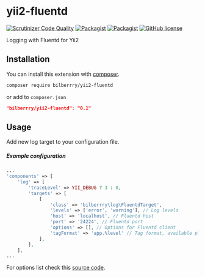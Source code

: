 # yii2-fluentd

[![Scrutinizer Code Quality](https://scrutinizer-ci.com/g/bilberrry/yii2-fluentd/badges/quality-score.png?b=master)](https://scrutinizer-ci.com/g/bilberrry/yii2-fluentd/?branch=master) [![Packagist](https://img.shields.io/packagist/dt/bilberrry/yii2-fluentd.svg)](https://packagist.org/packages/bilberrry/yii2-fluentd) [![Packagist](https://img.shields.io/packagist/v/bilberrry/yii2-fluentd.svg)](https://packagist.org/packages/bilberrry/yii2-fluentd) [![GitHub license](https://img.shields.io/github/license/bilberrry/yii2-fluentd.svg)](https://github.com/bilberrry/yii2-fluentd)

Logging with Fluentd for Yii2

## Installation

You can install this extension with [composer](http://getcomposer.org/).

```sh
composer require bilberrry/yii2-fluentd
```

or add to `composer.json`

```json
"bilberrry/yii2-fluentd": "0.1"
```

## Usage

Add new log target to your configuration file.

##### Example configuration

```php
...
'components' => [
    'log' => [
        'traceLevel' => YII_DEBUG ? 3 : 0,
        'targets' => [
            [
                'class' => 'bilberrry\log\FluentdTarget',
                'levels' => ['error', 'warning'], // Log levels
                'host' => 'localhost', // Fluentd host
                'port' => '24224', // Fluentd port
                'options' => [], // Options for Fluentd client
                'tagFormat' => 'app.%level' // Tag format, available placeholders: %date, %timestamp, %level
            ],
        ],
    ],
...
```

For options list check this [source code](https://github.com/fluent/fluent-logger-php/blob/master/src/FluentLogger.php#L67).